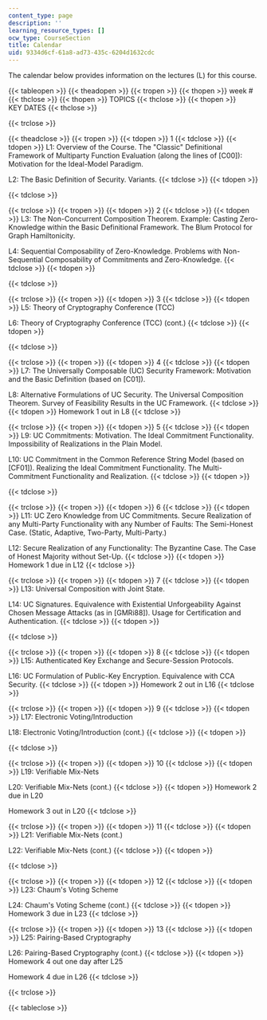```yaml
---
content_type: page
description: ''
learning_resource_types: []
ocw_type: CourseSection
title: Calendar
uid: 9334d6cf-61a8-ad73-435c-6204d1632cdc
---
```


The calendar below provides information on the lectures (L) for this course.

{{< tableopen >}}
{{< theadopen >}}
{{< tropen >}}
{{< thopen >}}
week #
{{< thclose >}}
{{< thopen >}}
TOPICS
{{< thclose >}}
{{< thopen >}}
KEY DATES
{{< thclose >}}

{{< trclose >}}

{{< theadclose >}}
{{< tropen >}}
{{< tdopen >}}
1
{{< tdclose >}}
{{< tdopen >}}
L1: Overview of the Course. The "Classic" Definitional Framework of Multiparty Function Evaluation (along the lines of \[C00\]): Motivation for the Ideal-Model Paradigm.  
  
L2: The Basic Definition of Security. Variants.
{{< tdclose >}}
{{< tdopen >}}

{{< tdclose >}}

{{< trclose >}}
{{< tropen >}}
{{< tdopen >}}
2
{{< tdclose >}}
{{< tdopen >}}
L3: The Non-Concurrent Composition Theorem. Example: Casting Zero-Knowledge within the Basic Definitional Framework. The Blum Protocol for Graph Hamiltonicity.  
  
L4: Sequential Composability of Zero-Knowledge. Problems with Non-Sequential Composability of Commitments and Zero-Knowledge.
{{< tdclose >}}
{{< tdopen >}}

{{< tdclose >}}

{{< trclose >}}
{{< tropen >}}
{{< tdopen >}}
3
{{< tdclose >}}
{{< tdopen >}}
L5: Theory of Cryptography Conference (TCC)  
  
L6: Theory of Cryptography Conference (TCC) (cont.)
{{< tdclose >}}
{{< tdopen >}}

{{< tdclose >}}

{{< trclose >}}
{{< tropen >}}
{{< tdopen >}}
4
{{< tdclose >}}
{{< tdopen >}}
L7: The Universally Composable (UC) Security Framework: Motivation and the Basic Definition (based on \[C01\]).  
  
L8: Alternative Formulations of UC Security. The Universal Composition Theorem. Survey of Feasibility Results in the UC Framework.
{{< tdclose >}}
{{< tdopen >}}
Homework 1 out in L8
{{< tdclose >}}

{{< trclose >}}
{{< tropen >}}
{{< tdopen >}}
5
{{< tdclose >}}
{{< tdopen >}}
L9: UC Commitments: Motivation. The Ideal Commitment Functionality. Impossibility of Realizations in the Plain Model.  
  
L10: UC Commitment in the Common Reference String Model (based on \[CF01\]). Realizing the Ideal Commitment Functionality. The Multi-Commitment Functionality and Realization.
{{< tdclose >}}
{{< tdopen >}}

{{< tdclose >}}

{{< trclose >}}
{{< tropen >}}
{{< tdopen >}}
6
{{< tdclose >}}
{{< tdopen >}}
L11: UC Zero Knowledge from UC Commitments. Secure Realization of any Multi-Party Functionality with any Number of Faults: The Semi-Honest Case. (Static, Adaptive, Two-Party, Multi-Party.)  
  
L12: Secure Realization of any Functionality: The Byzantine Case. The Case of Honest Majority without Set-Up.
{{< tdclose >}}
{{< tdopen >}}
Homework 1 due in L12
{{< tdclose >}}

{{< trclose >}}
{{< tropen >}}
{{< tdopen >}}
7
{{< tdclose >}}
{{< tdopen >}}
L13: Universal Composition with Joint State.  
  
L14: UC Signatures. Equivalence with Existential Unforgeability Against Chosen Message Attacks (as in \[GMRi88\]). Usage for Certification and Authentication.
{{< tdclose >}}
{{< tdopen >}}

{{< tdclose >}}

{{< trclose >}}
{{< tropen >}}
{{< tdopen >}}
8
{{< tdclose >}}
{{< tdopen >}}
L15: Authenticated Key Exchange and Secure-Session Protocols.  
  
L16: UC Formulation of Public-Key Encryption. Equivalence with CCA Security.
{{< tdclose >}}
{{< tdopen >}}
Homework 2 out in L16
{{< tdclose >}}

{{< trclose >}}
{{< tropen >}}
{{< tdopen >}}
9
{{< tdclose >}}
{{< tdopen >}}
L17: Electronic Voting/Introduction  
  
L18: Electronic Voting/Introduction (cont.)
{{< tdclose >}}
{{< tdopen >}}

{{< tdclose >}}

{{< trclose >}}
{{< tropen >}}
{{< tdopen >}}
10
{{< tdclose >}}
{{< tdopen >}}
L19: Verifiable Mix-Nets  
  
L20: Verifiable Mix-Nets (cont.)
{{< tdclose >}}
{{< tdopen >}}
Homework 2 due in L20  
  
Homework 3 out in L20
{{< tdclose >}}

{{< trclose >}}
{{< tropen >}}
{{< tdopen >}}
11
{{< tdclose >}}
{{< tdopen >}}
L21: Verifiable Mix-Nets (cont.)  
  
L22: Verifiable Mix-Nets (cont.)
{{< tdclose >}}
{{< tdopen >}}

{{< tdclose >}}

{{< trclose >}}
{{< tropen >}}
{{< tdopen >}}
12
{{< tdclose >}}
{{< tdopen >}}
L23: Chaum's Voting Scheme  
  
L24: Chaum's Voting Scheme (cont.)
{{< tdclose >}}
{{< tdopen >}}
Homework 3 due in L23
{{< tdclose >}}

{{< trclose >}}
{{< tropen >}}
{{< tdopen >}}
13
{{< tdclose >}}
{{< tdopen >}}
L25: Pairing-Based Cryptography  
  
L26: Pairing-Based Cryptography (cont.)
{{< tdclose >}}
{{< tdopen >}}
Homework 4 out one day after L25  
  
Homework 4 due in L26
{{< tdclose >}}

{{< trclose >}}

{{< tableclose >}}